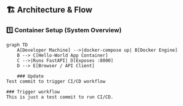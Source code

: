 ## 🏗 Architecture & Flow

### 1️⃣ Container Setup (System Overview)

```mermaid
graph TD
    A[Developer Machine] -->|docker-compose up| B[Docker Engine]
    B --> C[Hello-World App Container]
    C -->|Runs FastAPI| D[Exposes :8000]
    D --> E[Browser / API Client]

    ### Update
Test commit to trigger CI/CD workflow

### Trigger workflow
This is just a test commit to run CI/CD.



